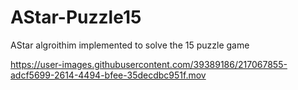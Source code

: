 # AStar-Puzzle15

AStar algroithim implemented to solve the 15 puzzle game

https://user-images.githubusercontent.com/39389186/217067855-adcf5699-2614-4494-bfee-35decdbc951f.mov


